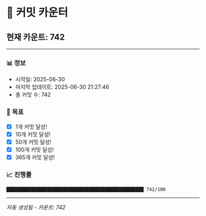 # 🔢 커밋 카운터

## 현재 카운트: 742

---

### 📊 정보
- 시작일: 2025-06-30
- 마지막 업데이트: 2025-06-30 21:27:46
- 총 커밋 수: 742

### 🎯 목표
- [x] 1개 커밋 달성!
- [x] 10개 커밋 달성!
- [x] 50개 커밋 달성!
- [x] 100개 커밋 달성!
- [x] 365개 커밋 달성!

### 📈 진행률
```
██████████████████████████████████████████████████ 742/100
```

---
*자동 생성됨 - 카운트: 742*
